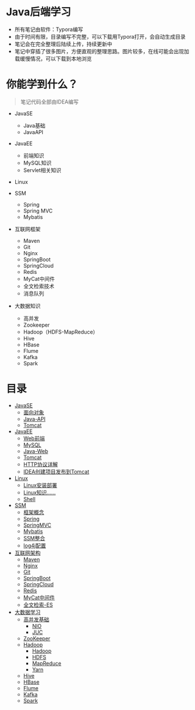 # Java后端学习

- 所有笔记由软件：Typora编写
- 由于时间有限，目录编写不完整，可以下载用Typora打开，会自动生成目录
- 笔记会在完全整理后陆续上传，持续更新中
- 笔记中穿插了很多图片，方便直观的整理思路。图片较多，在线可能会出现加载缓慢情况，可以下载到本地浏览

# 你能学到什么？

> 笔记代码全部由IDEA编写

- JavaSE

  - Java基础
  - JavaAPI
- JavaEE

  - 前端知识
  - MySQL知识
  - Servlet相关知识
- Linux
- SSM

  - Spring
  - Spring MVC
  - Mybatis
- 互联网框架

  - Maven
  - Git
  - Nginx
  - SpringBoot
  - SpringCloud
  - Redis
  - MyCat中间件
  - 全文检索技术
  - 消息队列

- 大数据知识
  - 高并发
  - Zookeeper
  - Hadoop（HDFS-MapReduce）
  - Hive
  - HBase
  - Flume
  - Kafka
  - Spark

# 目录

- [JavaSE](JavaSE)
  - [面向对象](JavaSE/面向对象笔记)
  - [Java-API](JavaSE/API学习笔记)
  - [Tomcat](JavaSE/Tomcat)
- [JavaEE](JavaEE)
  - [Web前端](JavaEE/Web前端)
  - [MySQL](JavaEE/MySQL)
  - [Java-Web](JavaEE/Java部分)
  - [Tomcat](JavaEE/Tomcat)
  - [HTTP协议详解](JavaEE/HTTP协议详解.md)
  - [IDEA创建项目发布到Tomcat](JavaEE/IDEA创建Web项目并发布到Tomcat.md)
- [Linux](Linux)
  - [Linux安装部署](Linux/Linux安装部署)
  - [Linux知识......](Linux/Linux知识)
  - [Shell](Linux/Shell)
- [SSM](SSM)
  - [框架概念](SSM/框架概念.md)
  - [Spring](SSM/Spring)
  - [SpringMVC](SSM/SpringMVC)
  - [Mybatis](SSM/Mybatis)
  - [SSM整合](SSM/SSM整合)
  - [log4j配置](SSM/log4j配置文件.md)
- [互联网架构](互联网架构)
  - [Maven](互联网架构/1、Maven)
  - [Nginx](互联网架构/2、Nginx)
  - [Git](互联网架构/3、Git)
  - [SpringBoot](互联网架构/4、SpringBoot)
  - [SpringCloud](互联网架构/5、SpringCloud)
  - [Redis](互联网架构/7、Redis)
  - [MyCat中间件](互联网架构/8、mycat中间件)
  - [全文检索-ES](互联网架构/9、全文检索)
- [大数据学习](大数据学习)
  - [高并发基础](大数据学习/1、高并发基础)
    - [NIO](大数据学习/1、高并发基础/NIO)
    - [JUC](大数据学习/1、高并发基础/JUC)
  - [ZooKeeper](大数据学习/2、ZooKeeper)
  - [Hadoop](大数据学习/3、Hadoop)
    - [Hadoop](大数据学习/3、Hadoop/1、Hadoop)
    - [HDFS](大数据学习/3、Hadoop/2、HDFS)
    - [MapReduce](大数据学习/3、Hadoop/3、MapReduce)
    - [Yarn](大数据学习/3、Hadoop/4、Yarn)
  - [Hive](大数据学习/4、Hive)
  - [HBase](大数据学习/5、HBase)
  - [Flume](大数据学习/6、Flume)
  - [Kafka](大数据学习/7、Kafka)
  - [Spark](大数据学习/8、Spark)



